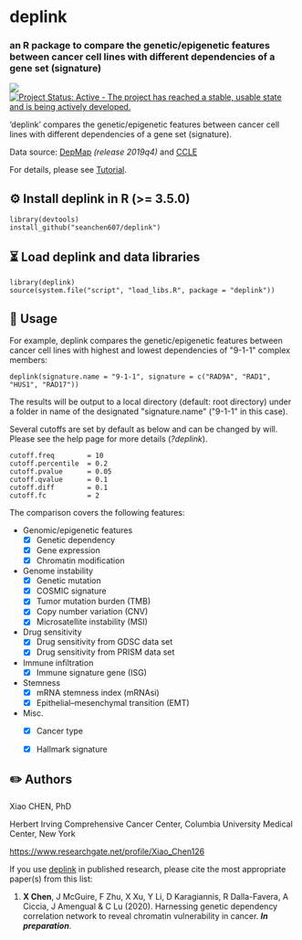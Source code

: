 # deplink
### an R package to compare the genetic/epigenetic features between cancer cell lines with different dependencies of a gene set (signature)


[![](https://img.shields.io/badge/release%20version-0.99.0-green.svg)](https://github.com/seanchen607/deplink)
[![Project Status: Active - The project has reached a stable, usable state and is being actively developed.](http://www.repostatus.org/badges/latest/active.svg)](http://www.repostatus.org/#active)

‘deplink’ compares the genetic/epigenetic features between cancer cell lines with different dependencies of a gene set (signature).

Data source: [DepMap](https://depmap.org/portal/) *(release 2019q4)* and [CCLE](https://portals.broadinstitute.org/ccle)

For details, please see [Tutorial](https://seanchen607.github.io/deplink.html).

<!--
<object data="docs/dep_9-1-1_score_CancerType.TCGA.dotplot.pdf" type="application/pdf" width="700px" height="200px">
    <embed src="docs/dep_9-1-1_score_CancerType.TCGA.dotplot.pdf">
        <p>This browser does not support PDFs. Please download the PDF to view it: <a href="docs/dep_9-1-1_score_CancerType.TCGA.dotplot.pdf">Download PDF</a>.</p>
    </embed>
</object>

<embed src="https://drive.google.com/viewerng/viewer?embedded=true&url=https://github.com/seanchen607/deplink/raw/master/docs/dep_9-1-1_score_CancerType.TCGA.dotplot.pdf" type='application/pdf'>
-->

<!--
<a href="https://doi.org/10.1111/1755-0998.13023"><img src="docs/schematic.png" height="100" align="center" /></a>
-->

## :gear: Install deplink in R (>= 3.5.0)

	library(devtools)
	install_github("seanchen607/deplink")
	
## :hourglass_flowing_sand: Load deplink and data libraries

	library(deplink)
	source(system.file("script", "load_libs.R", package = "deplink"))

## :dna: Usage 

For example, deplink compares the genetic/epigenetic features between cancer cell lines with highest and lowest dependencies of "9-1-1" complex members:

	deplink(signature.name = "9-1-1", signature = c("RAD9A", "RAD1", "HUS1", "RAD17"))

The results will be output to a local directory (default: root directory) under a folder in name of the designated "signature.name" ("9-1-1" in this case).

Several cutoffs are set by default as below and can be changed by will. Please see the help page for more details (*?deplink*).

	cutoff.freq        = 10
    cutoff.percentile  = 0.2
    cutoff.pvalue      = 0.05
    cutoff.qvalue      = 0.1
    cutoff.diff        = 0.1
    cutoff.fc          = 2

The comparison covers the following features:

* Genomic/epigenetic features
  - [x] Genetic dependency
  - [x] Gene expression
  - [x] Chromatin modification

* Genome instability
  - [x] Genetic mutation
  - [x] COSMIC signature
  - [x] Tumor mutation burden (TMB)
  - [x] Copy number variation (CNV)
  - [x] Microsatellite instability (MSI) 

* Drug sensitivity
  - [x] Drug sensitivity from GDSC data set
  - [x] Drug sensitivity from PRISM data set

* Immune infiltration
  - [x] Immune signature gene (ISG) 

* Stemness
  - [x] mRNA stemness index (mRNAsi)
  - [x] Epithelial–mesenchymal transition (EMT) 

* Misc.
  - [x] Cancer type
  - [x] Hallmark signature


<!--
## :orange_book: What is Programmed Ribosomal Frameshifting (PRF)?

<a href="https://doi.org/10.1016/j.febslet.2013.03.002"><img src="docs/Structural-diversity.png" height="400" align="center" /></a>
- From [*Mauger et al., 2013, FEBS Letters*](https://doi.org/10.1016/j.febslet.2013.03.002)

Ribosomal frameshifting, also known as translational frameshifting or translational recoding, is a biological phenomenon 
that occurs during translation that results in the production of multiple, unique proteins from a single mRNA. 
The process can be programmed by the nucleotide sequence of the mRNA and is sometimes affected by the secondary, 3-dimensional mRNA structure.
It has been described mainly in viruses (especially retroviruses), retrotransposons and bacterial insertion elements, and also in some cellular genes.

For details, please visit [Ribosomal frameshift](https://en.wikipedia.org/wiki/Ribosomal_frameshift).
-->

## :pencil2: Authors

Xiao CHEN, PhD

Herbert Irving Comprehensive Cancer Center, Columbia University Medical Center, New York

<https://www.researchgate.net/profile/Xiao_Chen126>

<!-- [![Twitter](https://img.shields.io/twitter/url/http/shields.io.svg?style=social&logo=twitter)](https://twitter.com/intent/tweet?hashtags=deplink&url=https://github.com/seanchen607/deplink&screen_name=SC607) -->

If you use [deplink](https://github.com/seanchen607/deplink) in
published research, please cite the most appropriate paper(s) from this
list:

1.  **X Chen**, J McGuire, F Zhu, X Xu, Y Li, D Karagiannis, R Dalla-Favera, A Ciccia, J Amengual & C Lu (2020). 
    Harnessing genetic dependency correlation network to reveal chromatin vulnerability in cancer.
    ***In preparation***.
